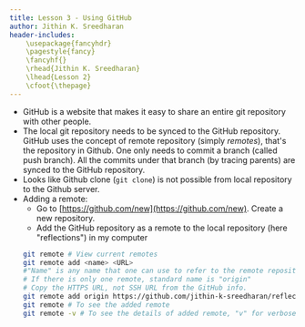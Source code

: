 ```yaml
---
title: Lesson 3 - Using GitHub
author: Jithin K. Sreedharan
header-includes:
    \usepackage{fancyhdr}
    \pagestyle{fancy}
    \fancyhf{}
    \rhead{Jithin K. Sreedharan}
    \lhead{Lesson 2}
    \cfoot{\thepage}
---
```


<!-- # Using GitHub -->

* GitHub is a website that makes it easy to share an entire git repository with other people.
* The local git repository needs to be synced to the GitHub repository. GitHub uses the concept of remote repository (simply _remotes_), that's the repository in Github. One only needs to commit a branch (called push branch). All the commits under that branch (by tracing parents) are synced to the GitHub repository.
* Looks like Github clone (`git clone`) is not possible from local repository to the Github server.
* Adding a remote:
    - Go to [https://github.com/new](https://github.com/new). Create a new repository.
    - Add the GitHub repository as a remote to the local repository (here "reflections") in my computer
    ``` bash
    git remote # View current remotes
    git remote add <name> <URL>
    #"Name" is any name that one can use to refer to the remote repository.
    # If there is only one remote, standard name is "origin"
    # Copy the HTTPS URL, not SSH URL from the GitHub info.
    git remote add origin https://github.com/jithin-k-sreedharan/reflections.git
    git remote # To see the added remote
    git remote -v # To see the details of added remote, "v" for verbose
    ```
